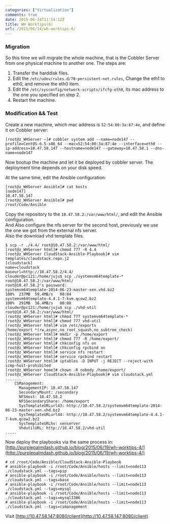 ```yaml
---
categories: ["Virtualization"]
comments: true
date: 2015-06-24T11:54:12Z
title: WH Worktips(6)
url: /2015/06/24/wh-worktips-6/
---
```


### Migration
So this time we will migrate the whole machine, that is the Cobbler Server from one physical machine to another one. The steps are:    
1. Transfer the harddisk files.     
2. Edit the `/etc/udev/rules.d/70-persistent-net.rules`, Change the eth1 to eth0, and remove the eth0 item.    
3. Edit the `/etc/sysconfig/network-scripts/ifcfg-eth0`, its mac address to the one you specified on step 2.     
4. Restart the machine.      

### Modification && Test
Create a new machine, which mac address is `52:54:00:3a:87:4e`, and define it on Cobbler server:     

```
[root@z_WHServer ~]# cobbler system add --name=node147 --profile=CentOS-6.5-x86_64 --mac=52:54:00:3a:87:4e --interface=eth0 --ip-address=10.47.58.147 --hostname=node147 --gateway=10.47.58.1 --dns-name=node147
```
Now bootup the machine and let it be deployed by cobbler server. The deployment time depends on your disk speed.       

At the same time, edit the Ansible configuration:    

```
[root@z_WHServer Ansible]# cat hosts
[node147]
10.47.58.147
[root@z_WHServer Ansible]# pwd
/root/Code/Ansible
```

Copy the repository to the `10.47.58.2:/var/www/html/`, and edit the Ansible configuration.     
And Also configure the nfs server for the second host, previously we use the one we got from the external nfs server.    
Also the download vhd template files.    
```
$ scp -r ./4.4/ root@10.47.58.2:/var/www/html/
[root@z_WHServer html]# chmod 777 -R 4.4
[root@z_WHServer CloudStack-Ansible-Playbook]# vim templates/cloudstack.repo.j2
[cloudstack]
name=cloudstack
baseurl=http://10.47.58.2/4.4/
clouder@pc121:/home/juju$ scp ./systemvm64template-* root@10.47.58.2:/var/www/html/
root@10.47.58.2's password: 
systemvm64template-2014-06-23-master-xen.vhd.bz2                                                             100%  237MB  59.4MB/s   00:04 
systemvm64template-4.4.1-7-kvm.qcow2.bz2                                                                     100%  291MB  36.4MB/s   00:08
clouder@pc121:/home/juju$ scp ./vhd-util root@10.47.58.2:/var/www/html/
[root@z_WHServer html]# chmod 777 systemvm64template-*
[root@z_WHServer html]# chmod 777 vhd-util
[root@z_WHServer html]# vim /etc/exports 
/home/export *(rw,async,no_root_squash,no_subtree_check)
[root@z_WHServer html]# mkdir -p /home/export
[root@z_WHServer html]# chmod 777 -R /home/export/
[root@z_WHServer html]# chkconfig nfs on
[root@z_WHServer html]# chkconfig rpcbind on
[root@z_WHServer html]# service nfs restart
[root@z_WHServer html]# service rpcbind restart
[root@z_WHServer html]# iptables -D INPUT -j REJECT --reject-with icmp-host-prohibited
[root@z_WHServer home]# chown -R nobody /home/export/
[root@z_WHServer CloudStack-Ansible-Playbook]# vim cloudstack.yml
.......
    CSManagement:
      ManagementIP: 10.47.58.147
      SecondaryMount: /secondary
      NFSHost: 10.47.58.2
      NFSSecondaryShare: /home/export
      SysTemplateURLurl43: http://10.47.58.2/systemvm64template-2014-06-23-master-xen.vhd.bz2
      SysTemplateURLurl44: http://10.47.58.2/systemvm64template-4.4.1-7-kvm.qcow2.bz2 
      SysTemplateURLhv: xenserver
      VhdutilURL: http://10.47.58.2/vhd-util
.....
```

Now deploy the playbooks via the same process in:     
[http://purplepalmdash.github.io/blog/2015/06/19/wh-worktips-4/](http://purplepalmdash.github.io/blog/2015/06/19/wh-worktips-4/)    

```
# cd /root/Code/Ansible/CloudStack-Ansible-Playbook
# ansible-playbook -i /root/Code/Ansible/hosts --limit=node113 ./cloudstack.yml --tags=pip
# ansible-playbook -i /root/Code/Ansible/hosts --limit=node113 ./cloudstack.yml --tags=base
# ansible-playbook -i /root/Code/Ansible/hosts --limit=node113 ./cloudstack.yml --tags=mysql
# ansible-playbook -i /root/Code/Ansible/hosts --limit=node113 ./cloudstack.yml --tags=mysql3306
# ansible-playbook -i /root/Code/Ansible/hosts --limit=node113 ./cloudstack.yml --tags=csmanagement 
```

Visit 
[http://10.47.58.147:8080/client](http://10.47.58.147:8080/client)      



